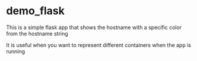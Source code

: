 # demo_flask

This is a simple flask app that shows the hostname with a specific color from the hostname string

It is useful when you want to represent different containers when the app is running